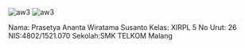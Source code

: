 ![aw3](https://cloud.githubusercontent.com/assets/22094888/22414695/2e5b4fb8-e6f4-11e6-8a57-f1c62ac4a56f.jpeg)
![aw3](https://cloud.githubusercontent.com/assets/22094888/22414743/89ed4bba-e6f4-11e6-85ab-c3091116792a.jpg)


Nama: Prasetya Ananta Wiratama Susanto 
Kelas: XIRPL 5 
No Urut: 26 
NIS:4802/1521.070 
Sekolah:SMK TELKOM Malang

